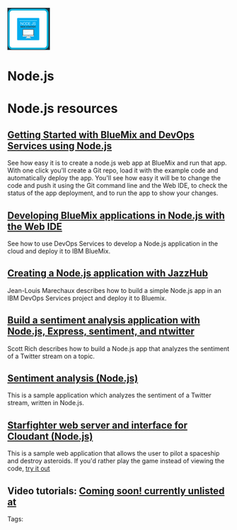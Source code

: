 ![node.js image](images/nodejs.gif)


# Node.js  

# Node.js resources    
## <tutorial> [Getting Started with BlueMix and DevOps Services using Node.js](/tutorials/jazzeditor)

See how easy it is to create a node.js web app at BlueMix and run that app. With one click you'll create a Git repo, load it with the example code and automatically deploy the app. You'll see how easy it will be to change the code and push it using the Git command line and the 
Web IDE, to check the status of the app deployment, and to run the app to show your changes.


## <tutorial> [Developing BlueMix applications in Node.js with the Web IDE](/tutorials/jazzweb)
See how to use DevOps Services to develop a Node.js application 
in the cloud and deploy it to IBM BlueMix.

##   <Article> [Creating a Node.js application with JazzHub](http://www.ibm.com/developerworks/community/blogs/jlmarechaux/entry/creating_a_node_js_application_with_jazzhub?lang=en)
Jean-Louis Marechaux describes how to build a simple Node.js app in an IBM DevOps Services project and deploy it to Bluemix. 

##  <Article> [Build a sentiment analysis application with Node.js, Express, sentiment, and ntwitter](http://www.ibm.com/developerworks/library/wa-nodejs-app/)
Scott Rich describes how to build a Node.js app that analyzes the sentiment of a Twitter stream on a topic.

##    <Sample> [Sentiment analysis (Node.js)](http://hub.jazz.net/project/Scott/Sentiment%20Analysis/overview)
This is a sample application which analyzes the sentiment of a Twitter stream, written in Node.js.

##    <Sample> [Starfighter web server and interface for Cloudant (Node.js)](http://hub.jazz.net/project/bryancboyd/Starfighter/overview)
This is a sample web application that allows the user to pilot a spaceship and destroy asteroids. If you'd rather play the game
instead of viewing the code, [try it out](https://starfighter.mybluemix.net/)

##   Video tutorials: [Coming soon! currently unlisted at ](#)
Tags: 
